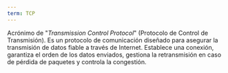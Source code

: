 ```yaml
---
term: TCP
---
```


Acrónimo de "*Transmission Control Protocol*" (Protocolo de Control de Transmisión). Es un protocolo de comunicación diseñado para asegurar la transmisión de datos fiable a través de Internet. Establece una conexión, garantiza el orden de los datos enviados, gestiona la retransmisión en caso de pérdida de paquetes y controla la congestión.